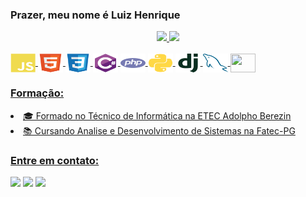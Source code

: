 ### Prazer, meu nome é Luiz Henrique

<div align="center">
  <a href="https://github.com/LuizHenriqueMenezes">
  <img height="155em" src="https://github-readme-stats.vercel.app/api?username=LuizHenriqueMenezes&show_icons=true&theme=react&include_all_commits=true&count_private=true"/>
  <img height="155em" src="https://github-readme-stats.vercel.app/api/top-langs/?username=LuizHenriqueMenezes&layout=compact&langs_count=7&theme=react"/>
</div>
</div>

<div style="display: inline_block"><br>
  <img align="center" height="30" width="40" src="https://raw.githubusercontent.com/devicons/devicon/master/icons/javascript/javascript-plain.svg" />
  <img align="center" height="30" width="40" src="https://raw.githubusercontent.com/devicons/devicon/master/icons/html5/html5-original.svg">
  <img align="center" height="30" width="40" src="https://raw.githubusercontent.com/devicons/devicon/master/icons/css3/css3-original.svg">
  <img align="center" height="30" width="40" src="https://raw.githubusercontent.com/devicons/devicon/master/icons/csharp/csharp-original.svg">
  <img align="center" height="30" width="40" src="https://raw.githubusercontent.com/devicons/devicon/master/icons/php/php-plain.svg" />
  <img align="center" height="30" width="40" src="https://raw.githubusercontent.com/devicons/devicon/master/icons/python/python-plain.svg" />
  <img align="center" height="30" width="40" src="https://raw.githubusercontent.com/devicons/devicon/master/icons/django/django-plain.svg" />
  <img align="center" height="30" width="40" src="https://raw.githubusercontent.com/devicons/devicon/master/icons/mysql/mysql-original.svg">
  <img align="center" height="30" width="40" src="https://cdn.jsdelivr.net/gh/devicons/devicon/icons/vscode/vscode-original.svg"> 
 <div>

### Formação:
<li>🎓 Formado no Técnico de Informática na ETEC Adolpho Berezin</li>
<li>📚 Cursando Analise e Desenvolvimento de Sistemas na Fatec-PG</li>

### Entre em contato:

<div> 
  <a href="https://www.instagram.com/luizhenriquekkkj/" target="_blank"><img src="https://img.shields.io/badge/-Instagram-%23E4405F?style=for-the-badge&logo=instagram&logoColor=white" target="_blank"></a>
  <a href = "mailto:luizhenriquemenezeskk@gmail.com"><img src="https://img.shields.io/badge/-Gmail-%23333?style=for-the-badge&logo=gmail&logoColor=white" target="_blank"></a>
  <a href="https://www.linkedin.com/in/luiz-henrique-menezes-a3418a237/" target="_blank"><img src="https://img.shields.io/badge/-LinkedIn-%230077B5?style=for-the-badge&logo=linkedin&logoColor=white" target="_blank"></a> 
</div>
